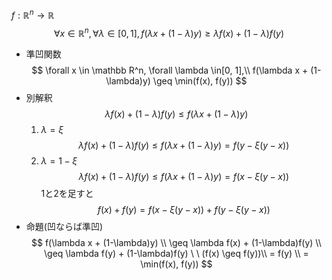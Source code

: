 $f : \mathbb R^n \to \mathbb R$ 
$$
\forall x \in \mathbb R^n, \forall \lambda \in[0, 1], f(\lambda x + (1- \lambda)y) \geq \lambda f(x)+ (1-\lambda)f(y)
$$
- 準凹関数
    $$
    \forall x \in \mathbb R^n, \forall \lambda \in[0, 1],\\ f(\lambda x + (1- \lambda)y) \geq \min(f(x), f(y))
    $$
- 別解釈
    $$
    \lambda f(x) + (1-\lambda)f(y) \leq f(\lambda x + (1-\lambda)y)
    $$
    1. $\lambda = \xi$
        $$
        \lambda f(x) + (1-\lambda)f(y) \leq f(\lambda x + (1-\lambda)y) = f(y - \xi(y-x))
        $$
    2. $\lambda = 1-\xi$
        $$
        \lambda f(x) + (1-\lambda)f(y) \leq f(\lambda x + (1-\lambda)y) = f(x - \xi(y-x))
        $$
    1と2を足すと
    $$
    f(x) + f(y) = f(x - \xi(y-x)) + f(y - \xi(y-x))
    $$
- 命題(凹ならば準凹)
    $$
    f(\lambda x + (1-\lambda)y) \\
    \geq \lambda f(x) + (1-\lambda)f(y) \\
    \geq \lambda f(y) + (1-\lambda)f(y) \ \ (f(x) 
    \geq f(y))\\
    = f(y) \\
    = \min(f(x), f(y))
    $$